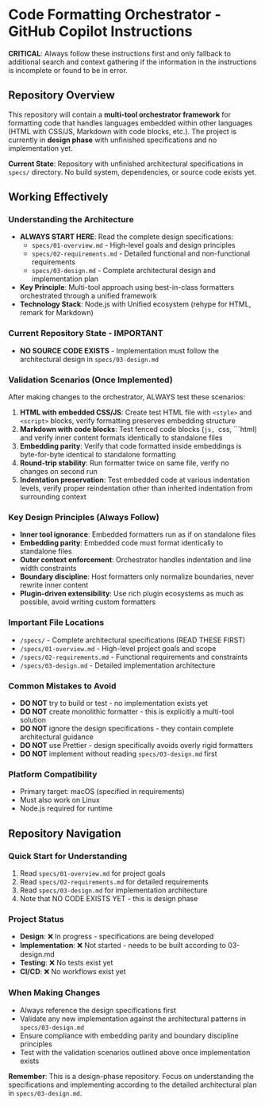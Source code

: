 # Code Formatting Orchestrator - GitHub Copilot Instructions

**CRITICAL**: Always follow these instructions first and only fallback to additional search and context gathering if the information in the instructions is incomplete or found to be in error.

## Repository Overview

This repository will contain a **multi-tool orchestrator framework** for formatting code that handles languages embedded within other languages (HTML with CSS/JS, Markdown with code blocks, etc.). The project is currently in **design phase** with unfinished specifications and no implementation yet.

**Current State**: Repository with unfinished architectural specifications in `specs/` directory. No build system, dependencies, or source code exists yet.

## Working Effectively

### Understanding the Architecture
- **ALWAYS START HERE**: Read the complete design specifications:
  - `specs/01-overview.md` - High-level goals and design principles
  - `specs/02-requirements.md` - Detailed functional and non-functional requirements  
  - `specs/03-design.md` - Complete architectural design and implementation plan
- **Key Principle**: Multi-tool approach using best-in-class formatters orchestrated through a unified framework
- **Technology Stack**: Node.js with Unified ecosystem (rehype for HTML, remark for Markdown)

### Current Repository State - IMPORTANT
- **NO SOURCE CODE EXISTS** - Implementation must follow the architectural design in `specs/03-design.md`

### Validation Scenarios (Once Implemented)
After making changes to the orchestrator, ALWAYS test these scenarios:
1. **HTML with embedded CSS/JS**: Create test HTML file with `<style>` and `<script>` blocks, verify formatting preserves embedding structure
2. **Markdown with code blocks**: Test fenced code blocks (```js, ```css, ```html) and verify inner content formats identically to standalone files
3. **Embedding parity**: Verify that code formatted inside embeddings is byte-for-byte identical to standalone formatting
4. **Round-trip stability**: Run formatter twice on same file, verify no changes on second run
5. **Indentation preservation**: Test embedded code at various indentation levels, verify proper reindentation other than inherited indentation from surrounding context

### Key Design Principles (Always Follow)
- **Inner tool ignorance**: Embedded formatters run as if on standalone files
- **Embedding parity**: Embedded code must format identically to standalone files
- **Outer context enforcement**: Orchestrator handles indentation and line width constraints
- **Boundary discipline**: Host formatters only normalize boundaries, never rewrite inner content
- **Plugin-driven extensibility**: Use rich plugin ecosystems as much as possible, avoid writing custom formatters

### Important File Locations
- `/specs/` - Complete architectural specifications (READ THESE FIRST)
- `/specs/01-overview.md` - High-level project goals and scope
- `/specs/02-requirements.md` - Functional requirements and constraints
- `/specs/03-design.md` - Detailed implementation architecture

### Common Mistakes to Avoid
- **DO NOT** try to build or test - no implementation exists yet
- **DO NOT** create monolithic formatter - this is explicitly a multi-tool solution
- **DO NOT** ignore the design specifications - they contain complete architectural guidance
- **DO NOT** use Prettier - design specifically avoids overly rigid formatters
- **DO NOT** implement without reading `specs/03-design.md` first

### Platform Compatibility
- Primary target: macOS (specified in requirements)
- Must also work on Linux
- Node.js required for runtime

## Repository Navigation

### Quick Start for Understanding
1. Read `specs/01-overview.md` for project goals
2. Read `specs/02-requirements.md` for detailed requirements
3. Read `specs/03-design.md` for implementation architecture
4. Note that NO CODE EXISTS YET - this is design phase

### Project Status
- **Design**: ❌ In progress - specifications are being developed
- **Implementation**: ❌ Not started - needs to be built according to 03-design.md
- **Testing**: ❌ No tests exist yet
- **CI/CD**: ❌ No workflows exist yet

### When Making Changes
- Always reference the design specifications first
- Validate any new implementation against the architectural patterns in `specs/03-design.md`
- Ensure compliance with embedding parity and boundary discipline principles
- Test with the validation scenarios outlined above once implementation exists

**Remember**: This is a design-phase repository. Focus on understanding the specifications and implementing according to the detailed architectural plan in `specs/03-design.md`.
